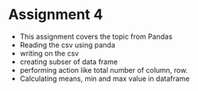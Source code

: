 # Assignment 4
- This assignment covers the topic from Pandas
- Reading the csv using panda
- writing on the csv
- creating subser of data frame
- performing action like total number of column, row.
- Calculating means, min and max value in dataframe
